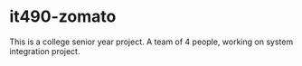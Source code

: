 # it490-zomato
This is a college senior year project. A team of 4 people, working on system integration project.
